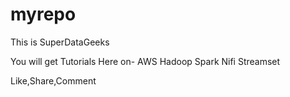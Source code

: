 # myrepo
This is SuperDataGeeks



You will get Tutorials Here on-
AWS
Hadoop
Spark
Nifi
Streamset


Like,Share,Comment
